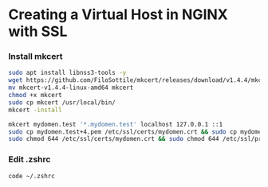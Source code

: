 # Creating a Virtual Host in NGINX with SSL


### Install mkcert  

```bash
sudo apt install libnss3-tools -y
wget https://github.com/FiloSottile/mkcert/releases/download/v1.4.4/mkcert-v1.4.4-linux-amd64
mv mkcert-v1.4.4-linux-amd64 mkcert
chmod +x mkcert
sudo cp mkcert /usr/local/bin/
mkcert -install
```

```bash
mkcert mydomen.test '*.mydomen.test' localhost 127.0.0.1 ::1
sudo cp mydomen.test+4.pem /etc/ssl/certs/mydomen.crt && sudo cp mydomen.test+4-key.pem /etc/ssl/private/mydomen-key.key
sudo chmod 644 /etc/ssl/certs/mydomen.crt && sudo chmod 644 /etc/ssl/private/mydomen-key.key
```

### Edit .zshrc

```bash
code ~/.zshrc
```


